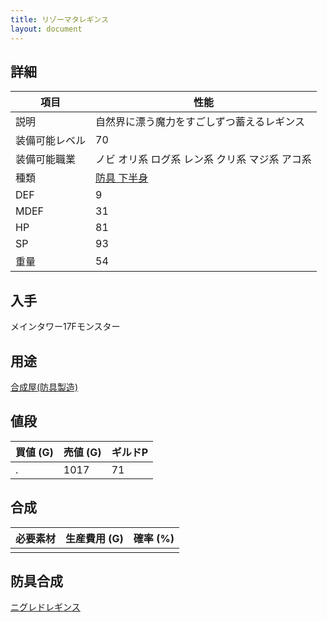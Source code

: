 ```yaml
---
title: リゾーマタレギンス
layout: document
---
```

## 詳細

|項目|性能|
|---|---|
|説明|自然界に漂う魔力をすごしずつ蓄えるレギンス|
|装備可能レベル|70|
|装備可能職業|ノビ オリ系 ログ系 レン系 クリ系 マジ系 アコ系|
|種類|[防具 下半身](防具(下半身))|
|DEF|9|
|MDEF|31|
|HP|81|
|SP|93|
|重量|54|

## 入手

メインタワー17Fモンスター

## 用途

[合成屋(防具製造)](合成屋(防具製造))

## 値段

|買値 (G)|売値 (G)|ギルドP|
|---|---|---|
|.|1017|71|

## 合成

|必要素材|生産費用 (G)|確率 (%)|
|---|---|---|
||||

## 防具合成

[ニグレドレギンス](ニグレドレギンス)
